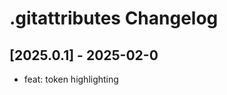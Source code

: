 <!-- Keep a Changelog guide -> https://keepachangelog.com -->

# .gitattributes Changelog

## [2025.0.1] - 2025-02-0

- feat: token highlighting
